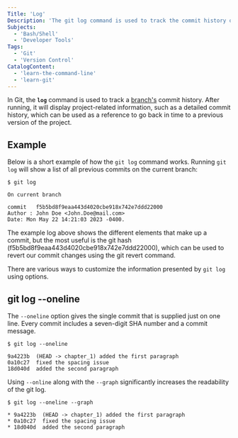 ```yaml
---
Title: 'Log'
Description: 'The git log command is used to track the commit history of a project repository.'
Subjects:
  - 'Bash/Shell'
  - 'Developer Tools'
Tags:
  - 'Git'
  - 'Version Control'
CatalogContent:
  - 'learn-the-command-line'
  - 'learn-git'
---
```


In Git, the **`log`** command is used to track a [branch's](https://www.codecademy.com/resources/docs/git/branch) commit history. After running, it will display project-related information, such as a detailed commit history, which can be used as a reference to go back in time to a previous version of the project.

## Example

Below is a short example of how the `git log` command works. Running `git log` will show a list of all previous commits on the current branch:

```shell
$ git log

On current branch

commit   f5b5bd8f9eaa443d4020cbe918x742e7ddd22000
Author : John Doe <John.Doe@mail.com>
Date: Mon May 22 14:21:03 2023 -0400.
```

The example log above shows the different elements that make up a commit, but the most useful is the git hash (f5b5bd8f9eaa443d4020cbe918x742e7ddd22000), which can be used to revert our commit changes using the git revert command.

There are various ways to customize the information presented by `git log` using options.

## git log --oneline

The `--oneline` option gives the single commit that is supplied just on one line. Every commit includes a seven-digit SHA number and a commit message.
  
```shell
$ git log --oneline

9a4223b  (HEAD -> chapter_1) added the first paragraph
0a10c27  fixed the spacing issue
18d040d  added the second paragraph
```
Using `--online` along with the `--graph` significantly increases the readability of the git log.

```shell
$ git log --oneline --graph

* 9a4223b  (HEAD -> chapter_1) added the first paragraph
* 0a10c27  fixed the spacing issue
* 18d040d  added the second paragraph
```